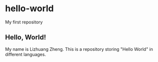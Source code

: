 # hello-world
My first repository
## Hello, World! ##
My name is Lizhuang Zheng.
This is a repository storing "Hello World" in different languages.
